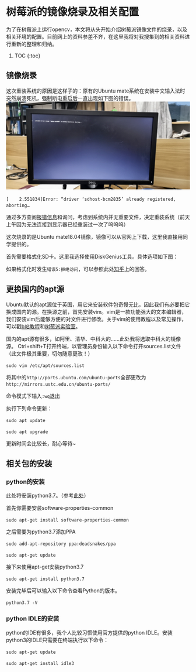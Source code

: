 # **树莓派的镜像烧录及相关配置**

为了在树莓派上运行opencv，本文将从头开始介绍树莓派镜像文件的烧录，以及相关环境的配置。目前网上的资料参差不齐，在这里我将对我搜集到的相关资料进行重新的整理和归纳。

1. TOC
{:toc}

## 镜像烧录
这次重装系统的原因是这样子的：原有的Ubuntu mate系统在安装中文输入法时突然崩溃死机，强制断电重启后一直出现如下图的错误。![报错](https://raw.githubusercontent.com/acacxhm7/pictureHub/master/RPI_start_error.jpg "报错")

`[    2.551834]Error: “driver ‘sdhost-bcm2835’ already registered, aborting…`

通过多方查阅[报错信息](https://ubuntu-mate.community/t/raspberry-pi-3-model-b-plus-ubuntu-mate-installation-error-driver-sdhost-bcm2835-already-registered-aborting/19300)和询问，考虑到系统内并无重要文件，决定重装系统（前天上午因为无法连接到显示器已经重装过一次了呜呜呜）

这次烧录的是Ubuntu mate18.04镜像，镜像可以从官网上下载，这里我直接用同学提供的。

首先需要格式化SD卡。这里我选择使用DiskGenius工具。具体选项如下图：

如果格式化时发生`错误5:拒绝访问`，可以参照此处[知乎](https://www.zhihu.com/question/268567807)上的回答。

## 更换国内的apt源

Ubuntu默认的apt源位于英国，用它来安装软件包奇慢无比，因此我们有必要把它换成国内的源。在换源之前，首先安装vim。vim是一款功能强大的文本编辑器，我们安装vim后能够方便的对文件进行修改。关于vim的使用教程以及常见操作，可以戳[b站教程](https://www.bilibili.com/video/BV1Yt411X7mu)和[树莓派实验室](https://shumeipai.nxez.com/2013/12/26/linux-on-vim-editor-tutorials.html)。

国内的apt源有很多，如阿里、清华、中科大的……此处我将选取中科大的镜像源。
Ctrl+shift+T打开终端，以管理员身份输入以下命令打开sources.list文件（此文件极其重要，切勿随意更改！）

`sudo vim /etc/apt/sources.list`

将其中的`http://ports.ubuntu.com/ubuntu-ports`全部更改为`http://mirrors.ustc.edu.cn/ubuntu-ports/`

命令模式下输入`:wq`退出

执行下列命令更新：

`sudo apt update`

`sudo apt upgrade`

更新时间会比较长，耐心等待~
## 相关包的安装
### python的安装
此处将安装python3.7。（参考[此处](https://installvirtual.com/how-to-install-python-3-7-on-ubuntu-16-04-18-04/)）

首先你需要安装software-properties-common

`sudo apt-get install software-properties-common`

之后需要为python3.7添加PPA

`sudo add-apt-repository ppa:deadsnakes/ppa`

`sudo apt-get update`

接下来使用apt-get安装python3.7

`sudo apt-get install python3.7`

安装完毕后可以输入以下命令查看Python的版本。

`python3.7 -V`
### python IDLE的安装
python的IDE有很多，我个人比较习惯使用官方提供的python IDLE。安装python3的IDLE只需要在终端执行以下命令：

`sudo apt-get update`

`sudo apt-get install idle3`
